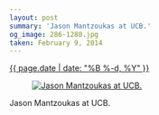 ```yaml
---
layout: post
summary: 'Jason Mantzoukas at UCB.'
og_image: 286-1280.jpg
taken: February 9, 2014
---
```


<div class="post">
 <time>
  <a href="/286">
   {{ page.date | date: "%B %-d, %Y" }}
  </a>
 </time>
 <a href="/286">
  <figure data-taken="2/9/2014">
   <img alt="Jason Mantzoukas at UCB." sizes="(min-width: 700px) 50vw, calc(100vw - 2rem)" src="{{ site.assets_url }}/286-640.jpg" srcset="{{ site.assets_url }}/286-1280.jpg 1280w, {{ site.assets_url }}/286-960.jpg 960w, {{ site.assets_url }}/286-640.jpg 640w, {{ site.assets_url }}/286-320.jpg 320w"/>
  </figure>
 </a>
 <span>
  Jason Mantzoukas at UCB.
 </span>
</div>
